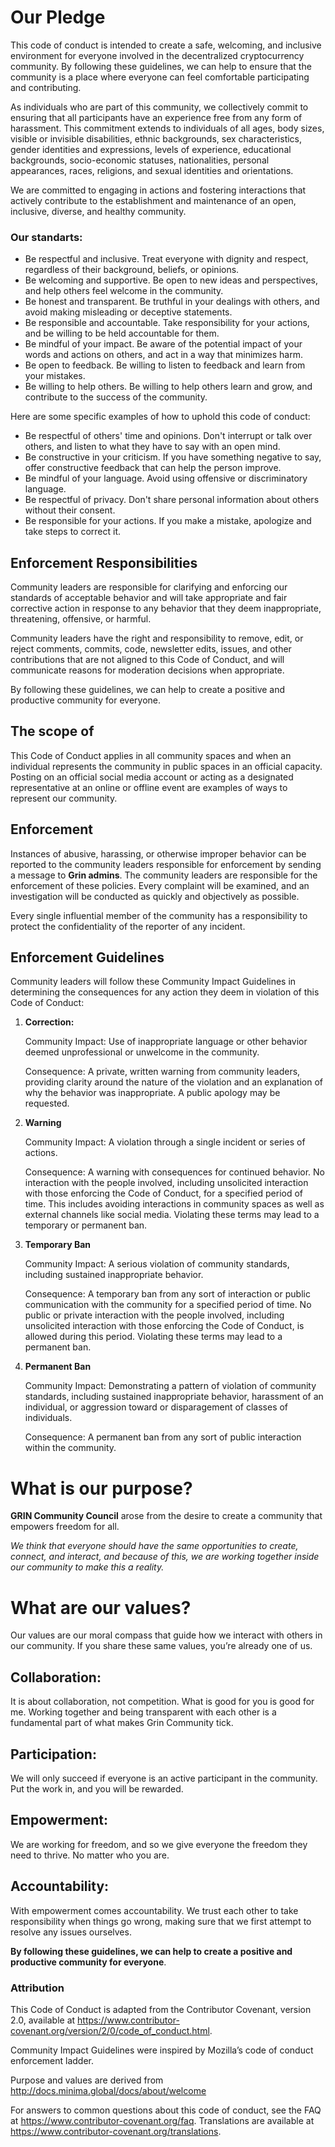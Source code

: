 # Our Pledge
This code of conduct is intended to create a safe, welcoming, and inclusive environment for everyone involved in the decentralized cryptocurrency community. By following these guidelines, we can help to ensure that the community is a place where everyone can feel comfortable participating and contributing.

As individuals who are part of this community, we collectively commit to ensuring that all participants have an experience free from any form of harassment. This commitment extends to individuals of all ages, body sizes, visible or invisible disabilities, ethnic backgrounds, sex characteristics, gender identities and expressions, levels of experience, educational backgrounds, socio-economic statuses, nationalities, personal appearances, races, religions, and sexual identities and orientations.

We are committed to engaging in actions and fostering interactions that actively contribute to the establishment and maintenance of an open, inclusive, diverse, and healthy community.



### Our standarts:

* Be respectful and inclusive. Treat everyone with dignity and respect, regardless of their background, beliefs, or opinions.
* Be welcoming and supportive. Be open to new ideas and perspectives, and help others feel welcome in the community.
* Be honest and transparent. Be truthful in your dealings with others, and avoid making misleading or deceptive statements.
* Be responsible and accountable. Take responsibility for your actions, and be willing to be held accountable for them.
* Be mindful of your impact. Be aware of the potential impact of your words and actions on others, and act in a way that minimizes harm.
* Be open to feedback. Be willing to listen to feedback and learn from your mistakes.
* Be willing to help others. Be willing to help others learn and grow, and contribute to the success of the community.



Here are some specific examples of how to uphold this code of conduct:

* Be respectful of others' time and opinions. Don't interrupt or talk over others, and listen to what they have to say with an open mind.
* Be constructive in your criticism. If you have something negative to say, offer constructive feedback that can help the person improve.
* Be mindful of your language. Avoid using offensive or discriminatory language.
* Be respectful of privacy. Don't share personal information about others without their consent.
* Be responsible for your actions. If you make a mistake, apologize and take steps to correct it.



## Enforcement Responsibilities


Community leaders are responsible for clarifying and enforcing our standards of acceptable behavior and will take appropriate and fair corrective action in response to any behavior that they deem inappropriate, threatening, offensive, or harmful.

Community leaders have the right and responsibility to remove, edit, or reject comments, commits, code, newsletter edits, issues, and other contributions that are not aligned to this Code of Conduct, and will communicate reasons for moderation decisions when appropriate.

By following these guidelines, we can help to create a positive and productive community for everyone.


## The scope of

This Code of Conduct applies in all community spaces and when an individual represents the community in public spaces in an official capacity. Posting on an official social media account or acting as a designated representative at an online or offline event are examples of ways to represent our community.


## Enforcement

Instances of abusive, harassing, or otherwise improper behavior can be reported to the community leaders responsible for enforcement by sending a message to **Grin admins**. The community leaders are responsible for the enforcement of these policies. Every complaint will be examined, and an investigation will be conducted as quickly and objectively as possible.

Every single influential member of the community has a responsibility to protect the confidentiality of the reporter of any incident.


## Enforcement Guidelines

Community leaders will follow these Community Impact Guidelines in determining the consequences for any action they deem in violation of this Code of Conduct:
1. **Correction:** 

    Community Impact: Use of inappropriate language or other behavior deemed unprofessional or unwelcome in the community.

    Consequence: A private, written warning from community leaders, providing clarity around the nature of the violation and an explanation of why the behavior was inappropriate. A public apology may be requested.

3. **Warning**

    Community Impact: A violation through a single incident or series of actions.

    Consequence: A warning with consequences for continued behavior. No interaction with the people involved, including unsolicited interaction with those enforcing the Code of Conduct, for a specified period of time. This includes avoiding interactions in community spaces as well as external channels like social media. Violating these terms may lead to a temporary or permanent ban.
3. **Temporary Ban**

    Community Impact: A serious violation of community standards, including sustained inappropriate behavior.

    Consequence: A temporary ban from any sort of interaction or public communication with the community for a specified period of time. No public or private interaction with the people involved, including unsolicited interaction with those enforcing the Code of Conduct, is allowed during this period. Violating these terms may lead to a permanent ban.
4. **Permanent Ban**

    Community Impact: Demonstrating a pattern of violation of community standards, including sustained inappropriate behavior,  harassment of an individual, or aggression toward or disparagement of classes of individuals.

    Consequence: A permanent ban from any sort of public interaction within the community.



# What is our purpose?

**GRIN Community Council** arose from the desire to create a community that empowers freedom for all.

*We think that everyone should have the same opportunities to create, connect, and interact, and because of this, we are working together inside our community to make this a reality.*




# What are our values?

Our values are our moral compass that guide how we interact with others in our community. If you share these same values, you’re already one of us.

## Collaboration:

It is about collaboration, not competition. What is good for you is good for me. Working together and being transparent with each other is a fundamental part of what makes Grin Community tick.

## Participation: 

We will only succeed if everyone is an active participant in the community. Put the work in, and you will be rewarded.

## Empowerment:

 We are working for freedom, and so we give everyone the freedom they need to thrive. No matter who you are.

## Accountability: 

With empowerment comes accountability. We trust each other to take responsibility when things go wrong, making sure that we first attempt to resolve any issues ourselves.


**By following these guidelines, we can help to create a positive and productive community for everyone**.


### Attribution

This Code of Conduct is adapted from the Contributor Covenant, version 2.0, available at https://www.contributor-covenant.org/version/2/0/code_of_conduct.html.

Community Impact Guidelines were inspired by Mozilla’s code of conduct enforcement ladder.

Purpose and values are derived from http://docs.minima.global/docs/about/welcome

For answers to common questions about this code of conduct, see the FAQ at https://www.contributor-covenant.org/faq. Translations are available at https://www.contributor-covenant.org/translations.









